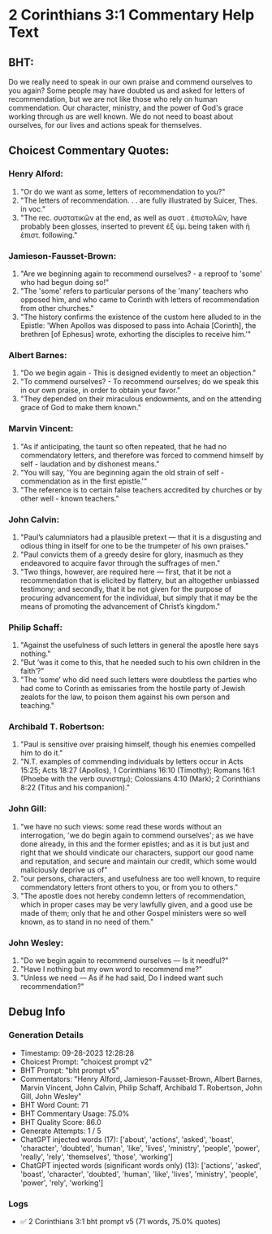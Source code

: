 # 2 Corinthians 3:1 Commentary Help Text

## BHT:
Do we really need to speak in our own praise and commend ourselves to you again? Some people may have doubted us and asked for letters of recommendation, but we are not like those who rely on human commendation. Our character, ministry, and the power of God's grace working through us are well known. We do not need to boast about ourselves, for our lives and actions speak for themselves.

## Choicest Commentary Quotes:
### Henry Alford:
1. "Or do we want as some, letters of recommendation to you?"
2. "The letters of recommendation. . . are fully illustrated by Suicer, Thes. in voc."
3. "The rec. συστατικῶν at the end, as well as συστ . ἐπιστολῶν, have probably been glosses, inserted to prevent ἐξ ὑμ. being taken with ἡ ἐπιστ. following."

### Jamieson-Fausset-Brown:
1. "Are we beginning again to recommend ourselves? - a reproof to 'some' who had begun doing so!"
2. "The 'some' refers to particular persons of the 'many' teachers who opposed him, and who came to Corinth with letters of recommendation from other churches."
3. "The history confirms the existence of the custom here alluded to in the Epistle: 'When Apollos was disposed to pass into Achaia [Corinth], the brethren [of Ephesus] wrote, exhorting the disciples to receive him.'"

### Albert Barnes:
1. "Do we begin again - This is designed evidently to meet an objection."
2. "To commend ourselves? - To recommend ourselves; do we speak this in our own praise, in order to obtain your favor."
3. "They depended on their miraculous endowments, and on the attending grace of God to make them known."

### Marvin Vincent:
1. "As if anticipating, the taunt so often repeated, that he had no commendatory letters, and therefore was forced to commend himself by self - laudation and by dishonest means."
2. "You will say, 'You are beginning again the old strain of self - commendation as in the first epistle.'"
3. "The reference is to certain false teachers accredited by churches or by other well - known teachers."

### John Calvin:
1. "Paul’s calumniators had a plausible pretext — that it is a disgusting and odious thing in itself for one to be the trumpeter of his own praises."
2. "Paul convicts them of a greedy desire for glory, inasmuch as they endeavored to acquire favor through the suffrages of men."
3. "Two things, however, are required here — first, that it be not a recommendation that is elicited by flattery, but an altogether unbiassed testimony; and secondly, that it be not given for the purpose of procuring advancement for the individual, but simply that it may be the means of promoting the advancement of Christ’s kingdom."

### Philip Schaff:
1. "Against the usefulness of such letters in general the apostle here says nothing."
2. "But ‘was it come to this, that he needed such to his own children in the faith’?"
3. "The ‘some’ who did need such letters were doubtless the parties who had come to Corinth as emissaries from the hostile party of Jewish zealots for the law, to poison them against his own person and teaching."

### Archibald T. Robertson:
1. "Paul is sensitive over praising himself, though his enemies compelled him to do it."
2. "N.T. examples of commending individuals by letters occur in Acts 15:25; Acts 18:27 (Apollos), 1 Corinthians 16:10 (Timothy); Romans 16:1 (Phoebe with the verb συνιστημ); Colossians 4:10 (Mark); 2 Corinthians 8:22 (Titus and his companion)."

### John Gill:
1. "we have no such views: some read these words without an interrogation, 'we do begin again to commend ourselves'; as we have done already, in this and the former epistles; and as it is but just and right that we should vindicate our characters, support our good name and reputation, and secure and maintain our credit, which some would maliciously deprive us of"
2. "our persons, characters, and usefulness are too well known, to require commendatory letters front others to you, or from you to others."
3. "The apostle does not hereby condemn letters of recommendation, which in proper cases may be very lawfully given, and a good use be made of them; only that he and other Gospel ministers were so well known, as to stand in no need of them."

### John Wesley:
1. "Do we begin again to recommend ourselves — Is it needful?"
2. "Have I nothing but my own word to recommend me?"
3. "Unless we need — As if he had said, Do I indeed want such recommendation?"


## Debug Info
### Generation Details
- Timestamp: 09-28-2023 12:28:28
- Choicest Prompt: "choicest prompt v2"
- BHT Prompt: "bht prompt v5"
- Commentators: "Henry Alford, Jamieson-Fausset-Brown, Albert Barnes, Marvin Vincent, John Calvin, Philip Schaff, Archibald T. Robertson, John Gill, John Wesley"
- BHT Word Count: 71
- BHT Commentary Usage: 75.0%
- BHT Quality Score: 86.0
- Generate Attempts: 1 / 5
- ChatGPT injected words (17):
	['about', 'actions', 'asked', 'boast', 'character', 'doubted', 'human', 'like', 'lives', 'ministry', 'people', 'power', 'really', 'rely', 'themselves', 'those', 'working']
- ChatGPT injected words (significant words only) (13):
	['actions', 'asked', 'boast', 'character', 'doubted', 'human', 'like', 'lives', 'ministry', 'people', 'power', 'rely', 'working']

### Logs
- ✅ 2 Corinthians 3:1 bht prompt v5 (71 words, 75.0% quotes)